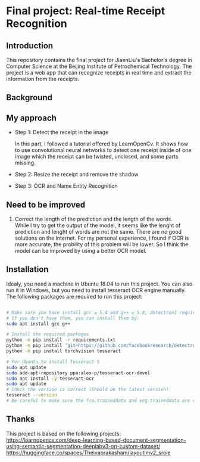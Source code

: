 # Final project: Real-time Receipt Recognition

## Introduction

This repository contains the final project for JiaenLiu's Bachelor's degree in Computer Science at the Beijing Institute of Petrochemical Technology. The project is a web app that can recognize receipts in real time and extract the information from the receipts.

## Background

## My approach

- Step 1: Detect the receipt in the image

    In this part, I followed a tutorial offered by LearnOpenCv. It shows how to use convolutional neural networks to detect one receipt inside of one image which the receipt can be twisted, unclosed, and some parts missing. 

- Step 2: Resize the receipt and remove the shadow

- Step 3: OCR and Name Entity Recognition

## Need to be improved
1. Correct the length of the prediction and the length of the words.  
While I try to get the output of the model, it seems like the lenght of prediction and lenght of words are not the same. There are no good solutions on the Internet. For my personal experience, I found if OCR is more accurate, the probility of this problem will be lower. So I think the model can be improved by using a better OCR model.

## Installation

Idealy, you need a machine in Ubuntu 18.04 to run this project. You can also run it in Windows, but you need to install tesseract OCR engine manually. The following packages are required to run this project:

```bash

# Make sure you have install gcc ≥ 5.4 and g++ ≥ 5.4, detectron2 requires them to compile the C++ code.
# If you don't have them, you can install them by:
sudo apt install gcc g++

# Install the required packages
python -m pip install -r requirements.txt
python -m pip install 'git+https://github.com/facebookresearch/detectron2.git'
python -m pip install torchvision tesseract

# For Ubuntu to install Tesseract 5
sudo apt update
sudo add-apt-repository ppa:alex-p/tesseract-ocr-devel
sudo apt install -y tesseract-ocr
sudo apt update 
# Check the version is correct (Should be the latest version)
tesseract --version
# Be careful to make sure the fra.traineddata and eng.traineddata are correct

```

## Thanks
This project is based on the following projects:  
https://learnopencv.com/deep-learning-based-document-segmentation-using-semantic-segmentation-deeplabv3-on-custom-dataset/  
https://huggingface.co/spaces/Theivaprakasham/layoutlmv2_sroie  